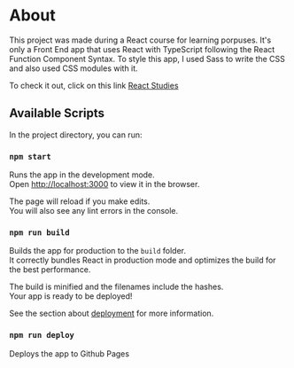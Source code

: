 # About
This project was made during a React course for learning porpuses. It's only a Front End app that uses React with TypeScript following the React Function Component Syntax. To style this app, I used Sass to write the CSS and also used CSS modules with it.

To check it out, click on this link [React Studies](http://localhost:3000)

## Available Scripts

In the project directory, you can run:

### `npm start`

Runs the app in the development mode.\
Open [http://localhost:3000](http://localhost:3000) to view it in the browser.

The page will reload if you make edits.\
You will also see any lint errors in the console.

### `npm run build`

Builds the app for production to the `build` folder.\
It correctly bundles React in production mode and optimizes the build for the best performance.

The build is minified and the filenames include the hashes.\
Your app is ready to be deployed!

See the section about [deployment](https://facebook.github.io/create-react-app/docs/deployment) for more information.


### `npm run deploy`

Deploys the app to Github Pages
